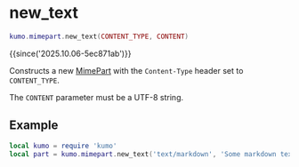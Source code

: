 # new_text

```lua
kumo.mimepart.new_text(CONTENT_TYPE, CONTENT)
```

{{since('2025.10.06-5ec871ab')}}

Constructs a new [MimePart](../mimepart/index.md) with the `Content-Type`
header set to `CONTENT_TYPE`.

The `CONTENT` parameter must be a UTF-8 string.

## Example

```lua
local kumo = require 'kumo'
local part = kumo.mimepart.new_text('text/markdown', 'Some markdown text')
```


